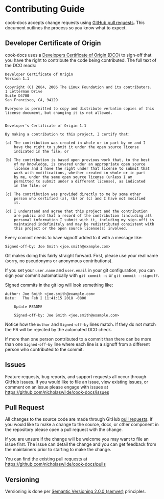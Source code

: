 # Contributing Guide

cook-docs accepts change requests using [GitHub pull requests][1]. This
document outlines the process so you know what to expect.

## Developer Certificate of Origin

cook-docs uses a [Developers Certificate of Origin (DCO)][2] to sign-off that
you have the right to contribute the code being contributed. The full text of
the DCO reads:

```
Developer Certificate of Origin
Version 1.1

Copyright (C) 2004, 2006 The Linux Foundation and its contributors.
1 Letterman Drive
Suite D4700
San Francisco, CA, 94129

Everyone is permitted to copy and distribute verbatim copies of this
license document, but changing it is not allowed.


Developer's Certificate of Origin 1.1

By making a contribution to this project, I certify that:

(a) The contribution was created in whole or in part by me and I
    have the right to submit it under the open source license
    indicated in the file; or

(b) The contribution is based upon previous work that, to the best
    of my knowledge, is covered under an appropriate open source
    license and I have the right under that license to submit that
    work with modifications, whether created in whole or in part
    by me, under the same open source license (unless I am
    permitted to submit under a different license), as indicated
    in the file; or

(c) The contribution was provided directly to me by some other
    person who certified (a), (b) or (c) and I have not modified
    it.

(d) I understand and agree that this project and the contribution
    are public and that a record of the contribution (including all
    personal information I submit with it, including my sign-off) is
    maintained indefinitely and may be redistributed consistent with
    this project or the open source license(s) involved.
```

Every commit needs to have signoff added to it with a message like:

```shell
Signed-off-by: Joe Smith <joe.smith@example.com>
```

Git makes doing this fairly straight forward. First, please use your real name
(sorry, no pseudonyms or anonymous contributions).

If you set your `user.name` and `user.email` in your git configuration, you can
sign your commit automatically with `git commit -s` or `git commit --signoff`.

Signed commits in the git log will look something like:

```shell
Author: Joe Smith <joe.smith@example.com>
Date:   Thu Feb 2 11:41:15 2018 -0800

    Update README

    Signed-off-by: Joe Smith <joe.smith@example.com>
```

Notice how the `Author` and `Signed-off-by` lines match. If they do not match the
PR will be rejected by the automated DCO check.

If more than one person contributed to a commit than there can be more than one
`Signed-off-by` line where each line is a signoff from a different person who
contributed to the commit.

## Issues

Feature requests, bug reports, and support requests all occur through GitHub
issues. If you would like to file an issue, view existing issues, or comment on
an issue please engage with issues at
https://github.com/nicholaswilde/cook-docs/issues

## Pull Request

All changes to the source code are made through GitHub [pull requests][1]. If
you would like to make a change to the source, docs, or other component in the
repository please open a pull request with the change.

If you are unsure if the change will be welcome you may want to file an issue
first. The issue can detail the change and you can get feedback from the
maintainers prior to starting to make the change.

You can find the existing pull requests at
https://github.com/nicholaswilde/cook-docs/pulls

## Versioning

Versioning is done per [Semantic Versioning 2.0.0 (semver)][3] principles.

[1]: https://help.github.com/en/github/collaborating-with-issues-and-pull-requests/about-pull-requests
[2]: https://developercertificate.org/
[3]: https://semver.org/spec/v2.0.0.html
